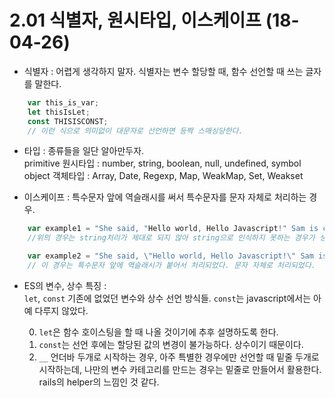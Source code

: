 2.01 식별자, 원시타입, 이스케이프 (18-04-26)
==

* 식별자 : 어렵게 생각하지 말자. 식별자는 변수 할당할 때, 함수 선언할 때 쓰는 글자를 말한다.
```js
    var this_is_var;
    let thisIsLet;
    const THISISCONST;
    // 이런 식으로 의미없이 대문자로 선언하면 등짝 스매싱당한다.
```
* 타입 : 종류들을 일단 알아만두자.  
primitive 원시타입 : number, string, boolean, null, undefined, symbol  
object 객체타입 : Array, Date, Regexp, Map, WeakMap, Set, Weakset

* 이스케이프 : 특수문자 앞에 역슬래시를 써서 특수문자를 문자 자체로 처리하는 경우.
```js
    var example1 = "She said, "Hello world, Hello Javascript!" Sam is crying."
    //위의 경우는 string처리가 제대로 되지 않아 string으로 인식하지 못하는 경우가 생긴다. 가운데 구문이 그렇다.

    var example2 = "She said, \"Hello world, Hello Javascript!\" Sam is crying."
    // 이 경우는 특수문자 앞에 역슬래시가 붙어서 처리되었다. 문자 자체로 처리되었다.
```  

* ES의 변수, 상수 특징 :  
```let```, ```const``` 기존에 없었던 변수와 상수 선언 방식들. ```const```는 javascript에서는 아예 다루지 않았다.    

    0) ```let```은 함수 호이스팅을 할 때 나올 것이기에 추후 설명하도록 한다.
    1) ```const```는 선언 후에는 할당된 값의 변경이 불가능하다. 상수이기 때문이다.
    2) ```__``` 언더바 두개로 시작하는 경우, 아주 특별한 경우에만 선언할 때 밑줄 두개로 시작하는데, 나만의 변수 카테고리를 만드는 경우는 밑줄로 만들어서 활용한다. rails의 helper의 느낌인 것 같다.